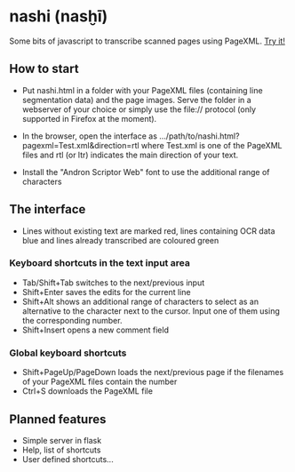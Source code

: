# nashi (nasḫī)
Some bits of javascript to transcribe scanned pages using PageXML. [Try it!](https://andbue.github.io/nashi/nashi.html?pagexml=Test.xml)

## How to start
- Put nashi.html in a folder with your PageXML files (containing line segmentation data) and the page images. Serve the folder in a webserver of your choice or simply use the file:// protocol (only supported in Firefox at the moment).

- In the browser, open the interface as .../path/to/nashi.html?pagexml=Test.xml&direction=rtl where Test.xml is one of the PageXML files and rtl (or ltr) indicates the main direction of your text.

- Install the "Andron Scriptor Web" font to use the additional range of characters

## The interface
- Lines without existing text are marked red, lines containing OCR data blue and lines already transcribed are coloured green
### Keyboard shortcuts in the text input area
- Tab/Shift+Tab switches to the next/previous input
- Shift+Enter saves the edits for the current line
- Shift+Alt shows an additional range of characters to select as an alternative to the character next to the cursor. Input one of them using the corresponding number. 
- Shift+Insert opens a new comment field
### Global keyboard shortcuts
- Shift+PageUp/PageDown loads the next/previous page if the filenames of your PageXML files contain the number
- Ctrl+S downloads the PageXML file 

## Planned features
- Simple server in flask
- Help, list of shortcuts
- User defined shortcuts...

